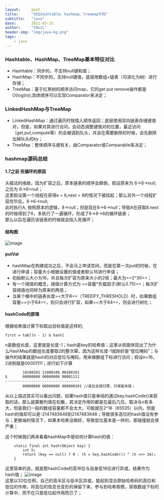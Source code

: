 ```yaml
---
layout:     post
title:      "对比hashtable、hashmap、treemap不同"
subtitle:   "java"
date:       2021-03-15
author:     "CHuiL"
header-img: "img/java-bg.png"
tags:
    - java
---
```


### Hashtable、HashMap、TreeMap基本特征对比

- Hashtable：同步的，不支持null键和值；
- HashMap：不同步的，支持null键值，底层用数组+链表（可进化为树）进行存储；
- TreeMap：基于红黑树的顺序访问map，它的get put remove操作都是O(log(n));具体顺序可以实现Comparator来决定；

### LinkedHashMap与TreeMap
- LinkedHashMap：通过遍历时按插入顺序返回；底层使用双向链表存储键值对，但是，如果对其进行访问，会动态调整键值对的位置，最近访问（get,put,compute等）的会被调到队头，并且在需要删除的时候，会先删除出掉队头的ky；
- TreeMap：整体顺序与键有关，由Comparator或Comparable来决定；


### hashmap源码总结

#### 1.7之前 死循环的原因
头插法的缘故，因为扩容之后，原本链表的顺序会颠倒，假设原来为 6->8->null;之后为 8->6>null；  
这里假设第一个线程在获得e = 6,next = 8的情况下被挂起；那么另外一个线程扩容完毕后，8->6->null;  
此时执行A, 按照原本的逻辑，8->null；但是现在8->6->null；导致A在获取8.next的时候得到了6，多执行了一遍循环，形成了6->8->6的循环链表；  
那么以后在遍历该链表的时候就会陷入死循环；


#### 结构图
![image](/chuil/img/java/hht-1.png)


#### putVal
- hashMap在构建成功之后，不会马上申请空间，而是在第一次put的时候，在进行申请；容量大小根据设置的值或者默认16进行申请；
- 初始默认大小为16，并且每次扩容为原来大小的2倍；最大为==2^30==；
- 有一个阈值的概念，阈值计算方式为 ==容量*负载因子(默认0.75)==；每次扩容阈值也同样为原来的两倍；
- 当某个桶中的链表长度==大于8==（TREEIFY_THRESHOLD）时，如果数组容量==小于64==，则只会进行扩容，如果==大于64==，则会进行树化；


#### hashCode的原理
根据哈希值计算下标取出目标值是这样的;
```
first = tab[(n - 1) & hash]
```
n是数组长度，这里就是长度-1；hash是key的哈希值；这里从侧面体现出了为什么HashMap的数组长度要取2的整次幂，因为这样长度-1就刚好是“低位掩码”；与操作的结果就是hash的对应低位与掩码，用来做数组下标进行访问；假设n=16，2进制就是00001111；进行如下计算
```
        10100101 11000100 00100101
$       00000000 00000000 00001111
----------------------------------
        00000000 00000000 000000101 //高位全部归零，只保留末尾；
```
从以上描述其实可以看出问题，如果hash值只是单纯的通过key.hashCode()来获取的话，那么就算散列值在松散，其决定作用的都是在最后几位，取决与n有多大，但是我们一般的数组容量都不会太大，可能就在2^16（65535）以内，但是hash的值却可以是-2147483648到2147483648；导致很多高位的hash值没有参与；更极端的情况下，如果本哈希没做好，导致低位基本是一样的，那碰撞就会很严重；

这个时候我们再来看看hashMap中是如何计算hash的值：

```
    static final int hash(Object key) {
        int h;
        return (key == null) ? 0 : (h = key.hashCode()) ^ (h >>> 16);
    }
```
这里简单的说，就是那hashCode的高16位与自身低16位进行异或，结果作为hash值；
![image](/chuil/img/java/hht-2.png)  
这里以32位位例，自己的高半区与低半区异或，能起到混合原始哈希码的高位和低位的作用，将高位的信息也变形的保留下来，参与到哈希取模，获取数组下标的计算中，而不在只是低位起作用而已了；